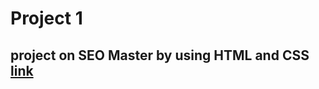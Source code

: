 # Project 1
## project on SEO Master by using HTML and CSS [link]([www.link.com](https://github.com/raviraj0922/FSJS/blob/main/Project1/Index.html))
